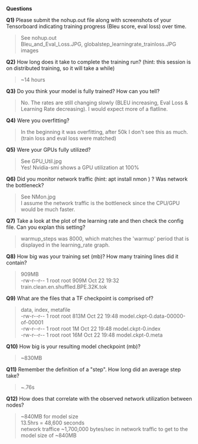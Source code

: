 **Questions**

**Q1)** Please submit the nohup.out file along with screenshots of your Tensorboard indicating training progress (Bleu score, eval loss) over time.
> See nohup.out  
> Bleu_and_Eval_Loss.JPG, globalstep_learningrate_trainloss.JPG images  

**Q2)** How long does it take to complete the training run? (hint: this session is on distributed training, so it will take a while)  
> ~14 hours  

**Q3)** Do you think your model is fully trained? How can you tell?  
> No. The rates are still changing slowly (BLEU increasing, Eval Loss & Learning Rate decreasing). I would expect more of a flatline.  

**Q4)** Were you overfitting?  
> In the beginning it was overfitting, after 50k I don't see this as much. (train loss and eval loss were matched)  

**Q5)** Were your GPUs fully utilized?  
> See GPU_Util.jpg  
> Yes! Nvidia-smi shows a GPU utilization at 100%  

**Q6)** Did you monitor network traffic (hint: apt install nmon ) ? Was network the bottleneck?  
> See NMon.jpg  
> I assume the network traffic is the bottleneck since the CPU/GPU would be much faster.  

**Q7)** Take a look at the plot of the learning rate and then check the config file. Can you explan this setting?  
> warmup_steps was 8000, which matches the 'warmup' period that is displayed in the learning_rate graph.  

**Q8)** How big was your training set (mb)? How many training lines did it contain?  
> 909MB  
> -rw-r--r-- 1 root root  909M Oct 22 19:32 train.clean.en.shuffled.BPE.32K.tok  

**Q9)** What are the files that a TF checkpoint is comprised of?  
> data, index, metafile  
-rw-r--r-- 1 root root 813M Oct 22 19:48 model.ckpt-0.data-00000-of-00001  
-rw-r--r-- 1 root root   1M Oct 22 19:48 model.ckpt-0.index  
-rw-r--r-- 1 root root  16M Oct 22 19:48 model.ckpt-0.meta  

**Q10)** How big is your resulting model checkpoint (mb)?  
> ~830MB  

**Q11)** Remember the definition of a "step". How long did an average step take?  
> ~.76s  

**Q12)** How does that correlate with the observed network utilization between nodes?  
> ~840MB for model size  
> 13.5hrs = 48,600 seconds  
> network traffice ~1,700,000 bytes/sec in network traffic to get to the model size of ~840MB  

